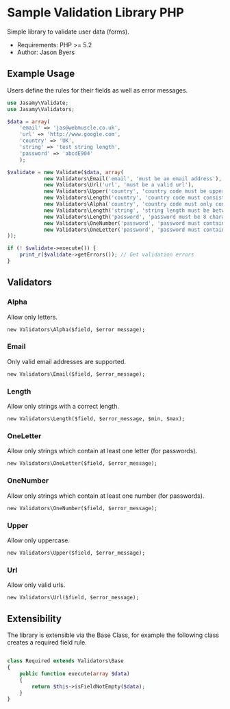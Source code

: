 Sample Validation Library PHP
=============================

Simple library to validate user data (forms).

- Requirements: PHP >= 5.2
- Author: Jason Byers

Example Usage
-------------

Users define the rules for their fields as well as error messages.

```php
use Jasamy\Validate;
use Jasamy\Validators;

$data = array(
    'email' => 'jas@webmuscle.co.uk',
    'url' => 'http://www.google.com',
    'country' => 'UK',
    'string' => 'test string length',
    'password' => 'abcdE904'
    );

$validate = new Validate($data, array(
            new Validators\Email('email', 'must be an email address'),
            new Validators\Url('url', 'must be a valid url'),
            new Validators\Upper('country', 'country code must be uppercase'),
            new Validators\Length('country', 'country code must consist of 2 letters', 2, 2),
            new Validators\Alpha('country', 'country code must only contain letters'),
            new Validators\Length('string', 'string length must be between 5 and 20 characters', 5, 20),
            new Validators\Length('password', 'password must be 8 characters long', 8, 8),
            new Validators\OneNumber('password', 'password must contain at least one number'),
            new Validators\OneLetter('password', 'password must contain at least on letter'),
));

if (! $validate->execute()) {
    print_r($validate->getErrors()); // Get validation errors
}
```

Validators
----------

### Alpha

Allow only letters.

    new Validators\Alpha($field, $error message);

### Email

Only valid email addresses are supported.

    new Validators\Email($field, $error_message);

### Length

Allow only strings with a correct length.

    new Validators\Length($field, $error_message, $min, $max);

### OneLetter

Allow only strings which contain at least one letter (for passwords).

    new Validators\OneLetter($field, $error_message);

### OneNumber

Allow only strings which contain at least one number (for passwords).

    new Validators\OneNumber($field, $error_message);

### Upper

Allow only uppercase.

    new Validators\Upper($field, $error_message);

### Url

Allow only valid urls.

    new Validators\Url($field, $error_message);


Extensibility
-------------

The library is extensible via the Base Class, for example the following class creates a required field rule.

```php

class Required extends Validators\Base
{
    public function execute(array $data)
    {
        return $this->isFieldNotEmpty($data);
    }
}
```
